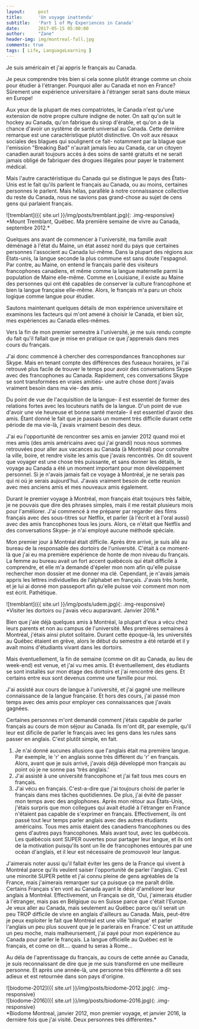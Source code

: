 ```yaml
---
layout:     post
title:      'Un voyage inattendu'
subtitle:   'Part 1 of My Experiences in Canada'
date:       2017-05-15 05:00:00
author:     "Zane"
header-img: img/montreal-fall.jpg
comments: true
tags: [ Life, LanguageLearning ]
---
```


Je suis américain et j'ai appris le français au Canada.

Je peux comprendre très bien si cela sonne plutôt étrange comme un choix pour étudier à l'étranger. Pourquoi aller au Canada et non en France? Sûrement une expérience universitaire à l'étranger serait sans doute mieux en Europe!

Aux yeux de la plupart de mes compatriotes, le Canada n'est qu'une extension de notre propre culture indigne de noter. On sait qu'on suit le hockey au Canada, qu'on fabrique du sirop d'érable, et qu'on a de la chance d'avoir un système de santé universal au Canada. Cette dernière remarque est une caractéristique plutôt distinctive. On voit aux résaux sociales des blagues qui soulignent ce fait- notamment par la blague que l'emission "Breaking Bad" n'aurait jamais lieu au Canada, car un citoyen canadien aurait toujours accès à des soins de santé gratuits et ne serait jamais obligé de fabriquer des drogues illégales pour payer le traitement médical.

Mais l'autre caractéristique du Canada qui se distingue le pays des États-Unis est le fait qu'ils parlent le français au Canada, ou au moins, certaines personnes le parlent. Mais hélas, parallèle à notre connaissance collective du reste du Canada, nous ne savions pas grand-chose au sujet de cens gens qui parlaient français.

<div class='row' markdown='1'>
  <div class='col-md-12' markdown='1'>
  ![tremblant]({{ site.url }}/img/posts/tremblant.jpg){: .img-responsive}
  </div>
  *Mount Tremblant, Québec. Ma première semaine de vivre au Canada, septembre 2012.*
</div>

Quelques ans avant de commencer à l'université, ma famille avait déménagé à l'état du Maine, un état assez nord du pays que certaines personnes l'associent au Canada lui-même. Dans la plupart des régions aux États-unis, la langue seconde la plus commune est sans doute l'espagnol. Par contre, au Maine, on entend le français parlé des visiteurs francophones canadiens,  et même comme la langue maternelle parmi la population de Maine elle-même. Comme en Louisiane, il existe au Maine des personnes qui ont été capables de conserver la culture francophone et bien la langue française elle-même. Alors, le français m'a paru un choix logique comme langue pour étudier.

Sautons maintenant quelques détails de mon expérience universitaire et examinons les facteurs qui m'ont amené à choisir le Canada, et bien sûr, mes expériences au Canada elles-mêmes. 

Vers la fin de mon premier semestre à l'université, je me suis rendu compte du fait qu'il fallait que je mise en pratique ce que j'apprenais dans mes cours du français. 

J'ai donc commencé à chercher des correspondances francophones sur Skype. Mais en tenant compte des différences des fuseaux horaires, je l'ai retrouvé plus facile de trouver le temps pour avoir des conversations Skype avec des francophones au Canada. Rapidement, ces conversations Skype se sont transformées en vraies amitiés- une autre chose dont j'avais vraiment besoin dans ma vie- des amis. 

Du point de vue de l'acquisition de la langue- il est essentiel de former des relations fortes avec les locuteurs natifs de la langue. D'un point de vue d'avoir une vie heureuse et bonne santé mentale- il est essentiel d'avoir des amis. Étant donné le fait que je passais un moment très difficile durant cette période de ma vie-là, j'avais vraiment besoin des deux.

J'ai eu l'opportunité de rencontrer ses amis en janvier 2012 quand moi et mes amis (des amis américains avec qui j'ai grandi) nous nous sommes retrouvées pour aller aux vacances au Canada (à Montréal) pour connaître la ville, boire, et rendre visite les amis que j'avais rencontrés. On dit souvent que voyager est une chose très puissante, et sans donner les détails, le voyage au Canada a été un moment important pour mon développement personnel. Si je n'avais jamais fait ce voyage à Montréal, je ne serais pas qui ni où je serais aujourd'hui. J'avais vraiment besoin de cette reunion avec mes anciens amis et mes nouveaux amis également.

Durant le premier voyage à Montréal, mon français était toujours très faible, je ne pouvais que dire des phrases simples, mais il me restait plusieurs mois pour l'améliorer. J'ai commencé à me préparer par regarder des films français avec des sous-titres sur Netflix, et parler (à l'écrit et à l'oral aussi) avec des amis francophones tous les jours. Alors, ce n'était que Netflix and des conversations Skype- je n'ai employé aucune méthode spéciale.

Mon premier jour à Montréal était difficile. Après être arrivé, je suis allé au bureau de la responsable des dortoirs de l'université. C'était à ce moment-là que j'ai eu ma première expérience de honte de mon niveau du français. La femme au bureau avait un fort accent québécois qui était difficile à comprendre, et elle m'a demandé d'épeler mon nom afin qu'elle puisse rechercher mon dossier et me donner ma clé. Cependant, je n'avais jamais appris les lettres individuelles de l'alphabet en français. J'avais très honte, et je lui ai donné mon passeport afin qu'elle puisse voir comment mon nom est écrit. Pathétique.


<div class='row' markdown='1'>
  <div class='col-md-12' markdown='1'>
  ![tremblant]({{ site.url }}/img/posts/udem.jpg){: .img-responsive}
  </div>
  *Visiter les dortoirs ou j'avais vécu auparavant. Janvier 2016.*
</div>

Bien que j'aie déjà quelques amis à Montréal, la plupart d'eux a vécu chez leurs parents et non au campus de l'université. Mes premières semaines à Montréal, j'étais ainsi plutot solitaire. Durant cette époque-là, les universités au Québec étaient en grève, alors le début du semestre a été retardé et il y avait moins d'étudiants vivant dans les dortoirs.

Mais éventuellement, la fin de semaine (comme on dit au Canada, au lieu de week-end) est venue, et j'ai vu mes amis. Et éventuellement, des étudiants se sont installés sur mon étage des dortoirs et j'ai rencontré des gens. Et certains entre eux sont devenus comme une famille pour moi.

J'ai assisté aux cours de langue à l'université, et j'ai gagné une meilleure connaissance de la langue française. Et hors des cours, j'ai passé mon temps avec des amis pour employer ces connaissances que j'avais gagnées.

Certaines personnes m'ont demandé comment j'étais capable de parler français au cours de mon séjour au Canada. Ils m'ont dit, par exemple, qu'il leur est dificile de parler le français avec les gens dans les rules sans passer en anglais. C'est plutôt simple, en fait.

1. Je n'ai donné aucunes allusions que l'anglais était ma première langue. Par exemple, le 'r' en anglais sonne très différent du 'r' en français. Alors, avant que je suis arrivé, j'avais déjà développé mon français au point où je ne sonne pas 'très anglais.'
2. J'ai assisté à une université francophone et j'ai fait tous mes cours en français.
3. J'ai vécu en français. C'est-a-dire que j'ai toujours choisi de parler le français dans mes tâches quotidiennes. De plus, j'ai évité de passer mon temps avec des anglophones. Après mon rétour aux États-Unis, j'étais surpris que mon collegues qui avait étudié à l'étranger en France n'étaient pas capable de s'exprimer en français. Effectivement, ils ont passé tout leur temps parler anglais avec des autres étudiants américains. Tous mes amis étaient des canadiens francophones ou des gens d'autres pays francophones. Mais avant tout, avec les québécois. Les québécois sont SUPER ouvertes pour partager leur langue, et ils ont de la motivation puisqu'ils sont un île de francophones entourés par une océan d'anglais, et il leur est nécessaire de promouvoir leur langue.

J'aimerais noter aussi qu'il fallait éviter les gens de la France qui vivent à Montréal parce qu'ils veulent saiser l'opportunité de parler l'anglais. C'est une minorité SUPER petite et j'ai connu pleine de gens agréables de la France, mais j'aimerais remarquer sur ça puisque ça me paraît drôle. Certains Français s'en vont au Canada ayant le désir d'améliorer leur anglais à Montréal. Effectivement, un Français se dit, 'Oui, j'aimerais étudier à l'étranger, mais pas en Bélgique ou en Suisse parce que c'était l'Europe. Je veux aller au Canada, mais seulement au Québec parce qu'il serait un peu TROP difficile de vivre en anglais d'ailleurs au Canada. Mais, peut-être je peux exploiter le fait que Montréal est une ville 'bilingue' et parler l'anglais un peu plus souvent que je le parlerais en France.' C'est un attitude un peu moche, mais malheursement, j'ai payé pour mon expérience au Canada pour parler le français. La langue officielle au Québec est le français, et come on dit.... quand tu seras à Rome...

Au déla de l'aprentissage du français, au cours de cette année au Canada, je suis reconnaissant de dire que je me suis transformé en une meilleure personne. Et après une année-là, une personne très différente a dit ses adieux et est retournée dans son pays d'origine.
 
<div class='row' markdown='1'>
  <div class='col-md-6' markdown='1'>
  ![biodome-2012]({{ site.url }}/img/posts/biodome-2012.jpg){: .img-responsive}
  </div>
  <div class='col-md-6' markdown='1'>
  ![biodome-2016]({{ site.url }}/img/posts/biodome-2016.jpg){: .img-responsive}
  </div>
  *Biodome Montreal, janvier 2012, mon premier voyage, et janvier 2016, la dernière fois que j'ai visité. Deux personnes très différentes.*
</div>
